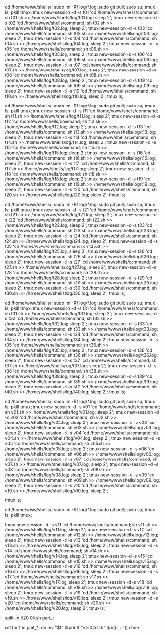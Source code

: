 cd /home/www/shells/;
sudo rm -Rf log/*.log;
sudo git pull;
sudo su;
tmux ls;
pkill tmux;
tmux new-session -d -s t01 'cd /home/www/shells/command; sh t01.sh >> /home/www/shells/log/t01.log; sleep 2';
tmux new-session -d -s t02 'cd /home/www/shells/command; sh t02.sh >> /home/www/shells/log/t02.log; sleep 2';
tmux new-session -d -s t03 'cd /home/www/shells/command; sh t03.sh >> /home/www/shells/log/t03.log; sleep 2';
tmux new-session -d -s t04 'cd /home/www/shells/command; sh t04.sh >> /home/www/shells/log/t04.log; sleep 2';
tmux new-session -d -s t05 'cd /home/www/shells/command; sh t05.sh >> /home/www/shells/log/t05.log; sleep 2';
tmux new-session -d -s t06 'cd /home/www/shells/command; sh t06.sh >> /home/www/shells/log/t06.log; sleep 2';
tmux new-session -d -s t07 'cd /home/www/shells/command; sh t07.sh >> /home/www/shells/log/t07.log; sleep 2';
tmux new-session -d -s t08 'cd /home/www/shells/command; sh t08.sh >> /home/www/shells/log/t08.log; sleep 2';
tmux new-session -d -s t09 'cd /home/www/shells/command; sh t09.sh >> /home/www/shells/log/t09.log; sleep 2';
tmux new-session -d -s t10 'cd /home/www/shells/command; sh t10.sh >> /home/www/shells/log/t10.log; sleep 2';
tmux ls;





cd /home/www/shells/;
sudo rm -Rf log/*.log;
sudo git pull;
sudo su;
tmux ls;
pkill tmux;
tmux new-session -d -s t11 'cd /home/www/shells/command; sh t11.sh >> /home/www/shells/log/t11.log; sleep 2';
tmux new-session -d -s t12 'cd /home/www/shells/command; sh t12.sh >> /home/www/shells/log/t12.log; sleep 2';
tmux new-session -d -s t13 'cd /home/www/shells/command; sh t13.sh >> /home/www/shells/log/t13.log; sleep 2';
tmux new-session -d -s t14 'cd /home/www/shells/command; sh t14.sh >> /home/www/shells/log/t14.log; sleep 2';
tmux new-session -d -s t15 'cd /home/www/shells/command; sh t15.sh >> /home/www/shells/log/t15.log; sleep 2';
tmux new-session -d -s t16 'cd /home/www/shells/command; sh t16.sh >> /home/www/shells/log/t16.log; sleep 2';
tmux new-session -d -s t17 'cd /home/www/shells/command; sh t17.sh >> /home/www/shells/log/t17.log; sleep 2';
tmux new-session -d -s t18 'cd /home/www/shells/command; sh t18.sh >> /home/www/shells/log/t18.log; sleep 2';
tmux new-session -d -s t19 'cd /home/www/shells/command; sh t19.sh >> /home/www/shells/log/t19.log; sleep 2';
tmux new-session -d -s t20 'cd /home/www/shells/command; sh t20.sh >> /home/www/shells/log/t20.log; sleep 2';
tmux ls;






cd /home/www/shells/;
sudo rm -Rf log/*.log;
sudo git pull;
sudo su;
tmux ls;
pkill tmux;
tmux new-session -d -s t21 'cd /home/www/shells/command; sh t21.sh >> /home/www/shells/log/t21.log; sleep 2';
tmux new-session -d -s t22 'cd /home/www/shells/command; sh t22.sh >> /home/www/shells/log/t22.log; sleep 2';
tmux new-session -d -s t23 'cd /home/www/shells/command; sh t23.sh >> /home/www/shells/log/t23.log; sleep 2';
tmux new-session -d -s t24 'cd /home/www/shells/command; sh t24.sh >> /home/www/shells/log/t24.log; sleep 2';
tmux new-session -d -s t25 'cd /home/www/shells/command; sh t25.sh >> /home/www/shells/log/t25.log; sleep 2';
tmux new-session -d -s t26 'cd /home/www/shells/command; sh t26.sh >> /home/www/shells/log/t26.log; sleep 2';
tmux new-session -d -s t27 'cd /home/www/shells/command; sh t27.sh >> /home/www/shells/log/t27.log; sleep 2';
tmux new-session -d -s t28 'cd /home/www/shells/command; sh t28.sh >> /home/www/shells/log/t28.log; sleep 2';
tmux new-session -d -s t29 'cd /home/www/shells/command; sh t29.sh >> /home/www/shells/log/t29.log; sleep 2';
tmux new-session -d -s t30 'cd /home/www/shells/command; sh t30.sh >> /home/www/shells/log/t30.log; sleep 2';
tmux ls;






cd /home/www/shells/;
sudo rm -Rf log/*.log;
sudo git pull;
sudo su;
tmux ls;
pkill tmux;
tmux new-session -d -s t31 'cd /home/www/shells/command; sh t31.sh >> /home/www/shells/log/t31.log; sleep 2';
tmux new-session -d -s t32 'cd /home/www/shells/command; sh t32.sh >> /home/www/shells/log/t32.log; sleep 2';
tmux new-session -d -s t33 'cd /home/www/shells/command; sh t33.sh >> /home/www/shells/log/t33.log; sleep 2';
tmux new-session -d -s t34 'cd /home/www/shells/command; sh t34.sh >> /home/www/shells/log/t34.log; sleep 2';
tmux new-session -d -s t35 'cd /home/www/shells/command; sh t35.sh >> /home/www/shells/log/t35.log; sleep 2';
tmux new-session -d -s t36 'cd /home/www/shells/command; sh t36.sh >> /home/www/shells/log/t36.log; sleep 2';
tmux new-session -d -s t37 'cd /home/www/shells/command; sh t37.sh >> /home/www/shells/log/t37.log; sleep 2';
tmux new-session -d -s t38 'cd /home/www/shells/command; sh t38.sh >> /home/www/shells/log/t38.log; sleep 2';
tmux new-session -d -s t39 'cd /home/www/shells/command; sh t39.sh >> /home/www/shells/log/t39.log; sleep 2';
tmux new-session -d -s t40 'cd /home/www/shells/command; sh t40.sh >> /home/www/shells/log/t40.log; sleep 2';
tmux ls;




cd /home/www/shells/;
sudo rm -Rf log/*.log;
sudo git pull;
sudo su;
tmux ls;
pkill tmux;
tmux new-session -d -s v01 'cd /home/www/shells/command; sh v01.sh >> /home/www/shells/log/v01.log; sleep 2';
tmux new-session -d -s v02 'cd /home/www/shells/command; sh v02.sh >> /home/www/shells/log/v02.log; sleep 2';
tmux new-session -d -s v03 'cd /home/www/shells/command; sh v03.sh >> /home/www/shells/log/v03.log; sleep 2';
tmux new-session -d -s v04 'cd /home/www/shells/command; sh v04.sh >> /home/www/shells/log/v04.log; sleep 2';
tmux new-session -d -s v05 'cd /home/www/shells/command; sh v05.sh >> /home/www/shells/log/v05.log; sleep 2';
tmux new-session -d -s v06 'cd /home/www/shells/command; sh v06.sh >> /home/www/shells/log/v06.log; sleep 2';
tmux new-session -d -s v07 'cd /home/www/shells/command; sh v07.sh >> /home/www/shells/log/v07.log; sleep 2';
tmux new-session -d -s v08 'cd /home/www/shells/command; sh v08.sh >> /home/www/shells/log/v08.log; sleep 2';
tmux new-session -d -s v09 'cd /home/www/shells/command; sh v09.sh >> /home/www/shells/log/v09.log; sleep 2';
tmux new-session -d -s v10 'cd /home/www/shells/command; sh v10.sh >> /home/www/shells/log/v10.log; sleep 2';

tmux ls;





cd /home/www/shells/;
sudo rm -Rf log/*.log;
sudo git pull;
sudo su;
tmux ls;
pkill tmux;

tmux new-session -d -s v11 'cd /home/www/shells/command; sh v11.sh >> /home/www/shells/log/v11.log; sleep 2';
tmux new-session -d -s v12 'cd /home/www/shells/command; sh v12.sh >> /home/www/shells/log/v12.log; sleep 2';
tmux new-session -d -s v13 'cd /home/www/shells/command; sh v13.sh >> /home/www/shells/log/v13.log; sleep 2';
tmux new-session -d -s v14 'cd /home/www/shells/command; sh v14.sh >> /home/www/shells/log/v14.log; sleep 2';
tmux new-session -d -s v15 'cd /home/www/shells/command; sh v15.sh >> /home/www/shells/log/v15.log; sleep 2';
tmux new-session -d -s v16 'cd /home/www/shells/command; sh v16.sh >> /home/www/shells/log/v16.log; sleep 2';
tmux new-session -d -s v17 'cd /home/www/shells/command; sh v17.sh >> /home/www/shells/log/v17.log; sleep 2';
tmux new-session -d -s v18 'cd /home/www/shells/command; sh v18.sh >> /home/www/shells/log/v18.log; sleep 2';
tmux new-session -d -s v19 'cd /home/www/shells/command; sh v19.sh >> /home/www/shells/log/v19.log; sleep 2';
tmux new-session -d -s v20 'cd /home/www/shells/command; sh v20.sh >> /home/www/shells/log/v20.log; sleep 2';
tmux ls;







split -n l/20 04.sh part_;

i=1
for f in part_*; do
  mv "$f" $(printf "v%02d.sh" $i)
  i=$((i + 1))
done